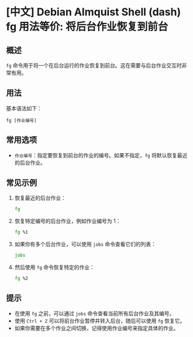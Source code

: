 # [中文] Debian Almquist Shell (dash) fg 用法等价: 将后台作业恢复到前台

## 概述
`fg` 命令用于将一个在后台运行的作业恢复到前台。这在需要与后台作业交互时非常有用。

## 用法
基本语法如下：
```
fg [作业编号]
```

## 常用选项
- `作业编号`：指定要恢复到前台的作业的编号。如果不指定，`fg` 将默认恢复最近的后台作业。

## 常见示例
1. 恢复最近的后台作业：
   ```sh
   fg
   ```

2. 恢复特定编号的后台作业，例如作业编号为 1：
   ```sh
   fg %1
   ```

3. 如果你有多个后台作业，可以使用 `jobs` 命令查看它们的列表：
   ```sh
   jobs
   ```

4. 然后使用 `fg` 命令恢复特定的作业：
   ```sh
   fg %2
   ```

## 提示
- 在使用 `fg` 之前，可以通过 `jobs` 命令查看当前所有后台作业及其编号。
- 使用 `Ctrl + Z` 可以将前台作业暂停并转入后台，随后可以使用 `fg` 恢复它。
- 如果你需要在多个作业之间切换，记得使用作业编号来指定具体的作业。